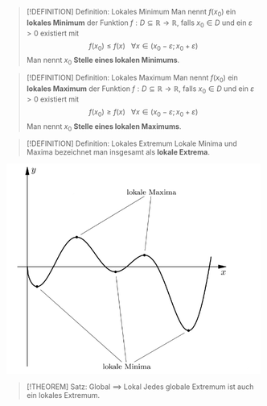 > [!DEFINITION] Definition: Lokales Minimum
> Man nennt $f(x_0)$ ein **lokales Minimum** der Funktion $f: D \subseteq \mathbb{R}\to\mathbb{R}$, falls $x_0\in D$ und ein $\varepsilon \gt 0$ existiert mit
> $$f(x_0) \le f(x) \,\,\,\,\, \forall x \in (x_0-\varepsilon; x_0+\varepsilon)$$
> Man nennt $x_0$ **Stelle eines lokalen Minimums**.

> [!DEFINITION] Definition: Lokales Maximum
> Man nennt $f(x_0)$ ein **lokales Maximum** der Funktion $f: D \subseteq \mathbb{R}\to\mathbb{R}$, falls $x_0\in D$ und ein $\varepsilon \gt 0$ existiert mit
> $$f(x_0) \ge f(x) \,\,\,\,\, \forall x \in (x_0-\varepsilon; x_0+\varepsilon)$$
> Man nennt $x_0$ **Stelle eines lokalen Maximums**.

> [!DEFINITION] Definition: Lokales Extremum
> Lokale Minima und Maxima bezeichnet man insgesamt als **lokale Extrema**.

![Lokale Extrema](Resources/Lokale%20Extrema.jpg)


> [!THEOREM] Satz: Global $\implies$ Lokal
> Jedes globale Extremum ist auch ein lokales Extremum.
